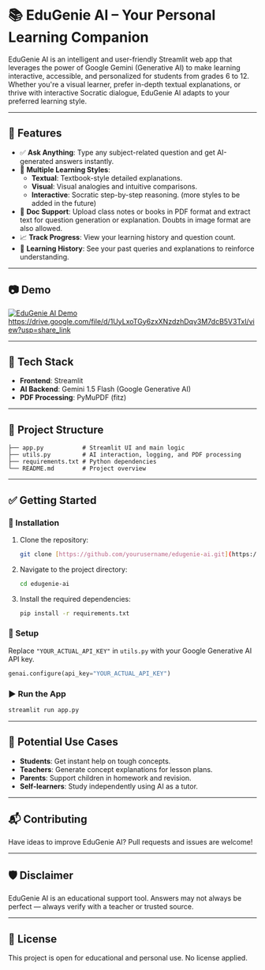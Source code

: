 # 📚 EduGenie AI – Your Personal Learning Companion

EduGenie AI is an intelligent and user-friendly Streamlit web app that leverages the power of Google Gemini (Generative AI) to make learning interactive, accessible, and personalized for students from grades 6 to 12. Whether you're a visual learner, prefer in-depth textual explanations, or thrive with interactive Socratic dialogue, EduGenie AI adapts to your preferred learning style.

---

## 🚀 Features

* ✅ **Ask Anything**: Type any subject-related question and get AI-generated answers instantly.
* 🧠 **Multiple Learning Styles**:
    * **Textual**: Textbook-style detailed explanations.
    * **Visual**: Visual analogies and intuitive comparisons.
    * **Interactive**: Socratic step-by-step reasoning. (more styles to be added in the future)
* 📄 **Doc Support**: Upload class notes or books in PDF format and extract text for question generation or explanation. Doubts in image format are also allowed.
* 📈 **Track Progress**: View your learning history and question count.
* 📝 **Learning History**: See your past queries and explanations to reinforce understanding.

---

## 📷 Demo

[![EduGenie AI Demo](https://img.youtube.com/vi/YOUR_YOUTUBE_VIDEO_ID/0.jpg)](https://drive.google.com/file/d/1UyLxoTGy6zxXNzdzhDqv3M7dcB5V3Txl/view?usp=share_link)
https://drive.google.com/file/d/1UyLxoTGy6zxXNzdzhDqv3M7dcB5V3Txl/view?usp=share_link

---

## 🔧 Tech Stack

* **Frontend**: Streamlit
* **AI Backend**: Gemini 1.5 Flash (Google Generative AI)
* **PDF Processing**: PyMuPDF (fitz)

---

## 📁 Project Structure

```
├── app.py           # Streamlit UI and main logic
├── utils.py         # AI interaction, logging, and PDF processing
├── requirements.txt # Python dependencies
└── README.md        # Project overview
```

---

## ✅ Getting Started

### 🔧 Installation

1.  Clone the repository:
    ```bash
    git clone [https://github.com/yourusername/edugenie-ai.git](https://github.com/yourusername/edugenie-ai.git)
    ```
2.  Navigate to the project directory:
    ```bash
    cd edugenie-ai
    ```
3.  Install the required dependencies:
    ```bash
    pip install -r requirements.txt
    ```

### 🔑 Setup

Replace `"YOUR_ACTUAL_API_KEY"` in `utils.py` with your Google Generative AI API key.

```python
genai.configure(api_key="YOUR_ACTUAL_API_KEY")
```

### ▶️ Run the App

```bash
streamlit run app.py
```

---

## 🌟 Potential Use Cases

* **Students**: Get instant help on tough concepts.
* **Teachers**: Generate concept explanations for lesson plans.
* **Parents**: Support children in homework and revision.
* **Self-learners**: Study independently using AI as a tutor.

---

## 📬 Contributing

Have ideas to improve EduGenie AI? Pull requests and issues are welcome!

---

## 🛡️ Disclaimer

EduGenie AI is an educational support tool. Answers may not always be perfect — always verify with a teacher or trusted source.

---

## 📃 License

This project is open for educational and personal use. No license applied.
```
